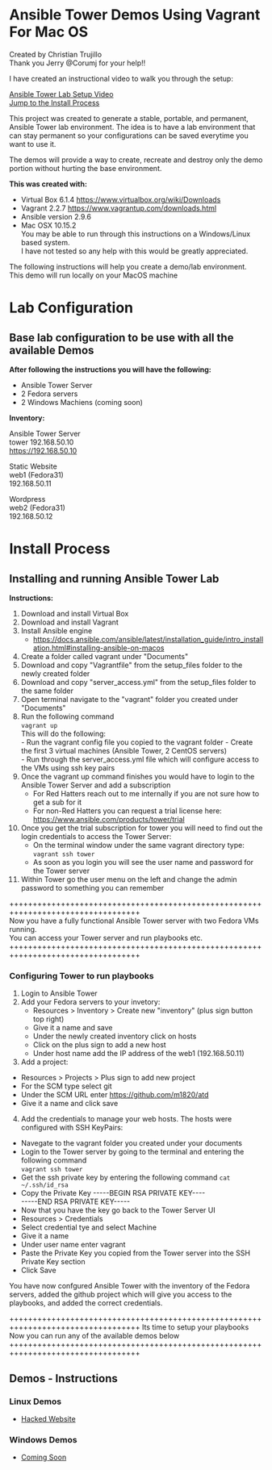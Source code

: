 # Ansible Tower Demos Using Vagrant For Mac OS 
Created by Christian Trujillo  
Thank you Jerry @Corumj for your help!!

I have created an instructional video to walk you through the setup:

[Ansible Tower Lab Setup Video](https://youtu.be/b3Utw4YGmOI)   
[Jump to the Install Process](#Install-Process)

This project was created to generate a stable, portable, and permanent, Ansible Tower lab environment.
The idea is to have a lab environment that can stay permanent so your configurations can be saved everytime you want to use it.

The demos will provide a way to create, recreate and destroy only the demo portion without hurting the base environment. 


<b>This was created with: </b> 
- Virtual Box 6.1.4 https://www.virtualbox.org/wiki/Downloads  
- Vagrant 2.2.7 https://www.vagrantup.com/downloads.html  
- Ansible version 2.9.6 
- Mac OSX 10.15.2   
You may be able to run through this instructions on a Windows/Linux based system.  
I have not tested so any help with this would be greatly appreciated.   


The following instructions will help you create a demo/lab environment.  
This demo will run locally on your MacOS machine


<h1>Lab Configuration</h1>
<h2>Base lab configuration to be use with all the available Demos</h2>  

<b>After following the instructions you will have the following:</b>  

- Ansible Tower Server  
- 2 Fedora servers
- 2 Windows Machiens (coming soon)

<b>Inventory:</b>

Ansible Tower Server  
tower
192.168.50.10  
https://192.168.50.10

Static Website  
web1  (Fedora31)  
192.168.50.11  

Wordpress  
web2 (Fedora31)  
192.168.50.12  

# Install Process  
<h2>Installing and running Ansible Tower Lab</h2>
<b>Instructions: </b>

1. Download and install Virtual Box
2. Download and install Vagrant
3. Install Ansible engine
    - https://docs.ansible.com/ansible/latest/installation_guide/intro_installation.html#installing-ansible-on-macos
4. Create a folder called vagrant under "Documents"
5. Download and copy "Vagrantfile" from the setup_files folder to the newly created folder
6. Download and copy "server_access.yml" from the setup_files folder to the same folder
7. Open terminal navigate to the "vagrant" folder you created under "Documents"
8. Run the following command  
    `vagrant up `   
    This will do the following:  
        - Run the vagrant config file you copied to the vagrant folder 
        - Create the first 3 virtual machines (Ansible Tower, 2 CentOS servers)  
        - Run through the server_access.yml file which will configure access to the VMs using ssh key pairs  
9. Once the vagrant up command finishes you would have to login to the Ansible Tower Server and add a subscription  
    - For Red Hatters reach out to me internally if you are not sure how to get a sub for it
    - For non-Red Hatters you can request a trial license here: https://www.ansible.com/products/tower/trial  
10. Once you get the trial subscription for tower you will need to find out the login credentials to access the Tower Server:
    - On the terminal window under the same vagrant directory type: `vagrant ssh tower`  
    - As soon as you login you will see the user name and password for the Tower server
11. Within Tower go the user menu on the left and change the admin password to something you can remember

++++++++++++++++++++++++++++++++++++++++++++++++++++++++++++++++++++++++++++++++++  
Now you have a fully functional Ansible Tower server with two Fedora VMs running.   
You can access your Tower server and run playbooks etc.  
++++++++++++++++++++++++++++++++++++++++++++++++++++++++++++++++++++++++++++++++++  

### Configuring Tower to run playbooks

1. Login to Ansible Tower
2. Add your Fedora servers to your invetory:
   - Resources > Inventory > Create new "inventory" (plus sign button top right)
   - Give it a name and save
   - Under the newly created inventory click on hosts
   - Click on the plus sign to add a new host
   - Under host name add the IP address of the web1 (192.168.50.11)
 3. Add a project:
   - Resources > Projects > Plus sign to add new project
   - For the SCM type select git 
   - Under the SCM URL enter https://github.com/m1820/atd
   - Give it a name and click save
 4. Add the credentials to manage your web hosts. The hosts were configured with SSH KeyPairs:
   - Navegate to the vagrant folder you created under your documents
   - Login to the Tower server by going to the terminal and entering the following command  
     ` vagrant ssh tower `
   - Get the ssh private key by entering the following command
     `cat ~/.ssh/id_rsa`
   - Copy the Private Key
     -----BEGIN RSA PRIVATE KEY----  
     -----END RSA PRIVATE KEY-----  
   - Now that you have the key go back to the Tower Server UI
   - Resources > Credentials
   - Select credential tye and select Machine
   - Give it a name
   - Under user name enter vagrant
   - Paste the Private Key you copied from the Tower server into the SSH Private Key section
   - Click Save

You have now confgured Ansible Tower with the inventory of the Fedora servers, added the github project which will give you access to the playbooks, and added the correct credentials.

++++++++++++++++++++++++++++++++++++++++++++++++++++++++++++++++++++++++++++++++++
Its time to setup your playbooks   
Now you can run any of the available demos below
++++++++++++++++++++++++++++++++++++++++++++++++++++++++++++++++++++++++++++++++++

<h2>Demos - Instructions</h2>
<h3> Linux Demos </h3>
<ul>
  <li><a href="https://github.com/m1820/atd/blob/master/Demos/Linux/hacked_website_demo/">Hacked Website</a> </li> 
</ul>
<h3> Windows Demos </h3>
<ul>
  <li><a href="#">Coming Soon</a> </li> 
</ul>
